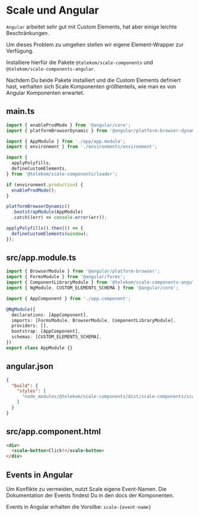 # Scale und Angular

`Angular` arbeitet sehr gut mit Custom Elements, hat aber einige leichte Beschränkungen.

Um dieses Problem zu umgehen stellen wir eigene Element-Wrapper zur Verfügung.

Installiere hierfür die Pakete `@telekom/scale-components` und `@telekom/scale-components-angular`.

Nachdem Du beide Pakete installiert und die Custom Elements definiert hast, verhalten sich Scale Komponenten größtenteils, wie man es von Angular Komponenten erwartet.

## main.ts

```javascript
import { enableProdMode } from '@angular/core';
import { platformBrowserDynamic } from '@angular/platform-browser-dynamic';

import { AppModule } from './app/app.module';
import { environment } from './environments/environment';

import {
  applyPolyfills,
  defineCustomElements,
} from '@telekom/scale-components/loader';

if (environment.production) {
  enableProdMode();
}

platformBrowserDynamic()
  .bootstrapModule(AppModule)
  .catch((err) => console.error(err));

applyPolyfills().then(() => {
  defineCustomElements(window);
});
```

## src/app.module.ts

```typescript
import { BrowserModule } from '@angular/platform-browser';
import { FormsModule } from '@angular/forms';
import { ComponentLibraryModule } from '@telekom/scale-components-angular';
import { NgModule, CUSTOM_ELEMENTS_SCHEMA } from '@angular/core';

import { AppComponent } from './app.component';

@NgModule({
  declarations: [AppComponent],
  imports: [FormsModule, BrowserModule, ComponentLibraryModule],
  providers: [],
  bootstrap: [AppComponent],
  schemas: [CUSTOM_ELEMENTS_SCHEMA],
})
export class AppModule {}
```

## angular.json

```json
{
  "build": {
    "styles": [
      "node_modules/@telekom/scale-components/dist/scale-components/scale-components.css"
    ]
  }
}
```

## src/app.component.html

```html
<div>
  <scale-button>Click!</scale-button>
</div>
```

## Events in Angular

Um Konflikte zu vermeiden, nutzt Scale eigene Event-Namen. Die Dokumentation der Events findest Du in den docs der Komponenten.

Events in Angular erhalten die Vorsilbe: `scale-{event-name}`
